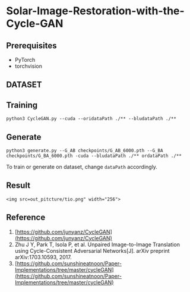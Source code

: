 # Solar-Image-Restoration-with-the-Cycle-GAN

## Prerequisites
- PyTorch
- torchvision

## DATASET


## Training
  ```
  python3 CycleGAN.py --cuda --oridataPath ./** --bludataPath ./**
  ```

## Generate
  ```
  python3 generate.py --G_AB checkpoints/G_AB_6000.pth --G_BA checkpoints/G_BA_6000.pth -cuda --bludataPath ./** ordataPath ./**
  ```
To train or generate on dataset, change `dataPath` accordingly.
## Result
```
<img src=out_pitcture/tio.png" width="256"> 
```

## Reference
1. [https://github.com/junyanz/CycleGAN](https://github.com/junyanz/CycleGAN)
2. Zhu J Y, Park T, Isola P, et al. Unpaired Image-to-Image Translation using Cycle-Consistent Adversarial Networks[J]. arXiv preprint arXiv:1703.10593, 2017.
3. [https://github.com/sunshineatnoon/Paper-Implementations/tree/master/cycleGAN](https://github.com/sunshineatnoon/Paper-Implementations/tree/master/cycleGAN)
